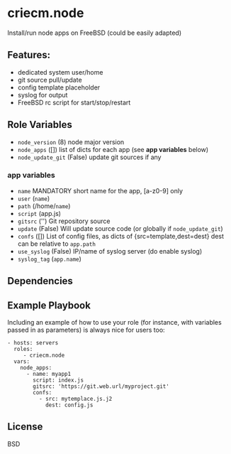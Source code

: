 # criecm.node

Install/run node apps on FreeBSD (could be easily adapted)

## Features:
* dedicated system user/home
* git source pull/update
* config template placeholder
* syslog for output
* FreeBSD rc script for start/stop/restart

## Role Variables

* `node_version` (8)
  node major version
* `node_apps` ([])
  list of dicts for each app (see **app variables** below)
* `node_update_git` (False)
  update git sources if any

### app variables

* `name` MANDATORY
  short name for the app, [a-z0-9] only
* `user` (`name`)
* `path` (/home/`name`)
* `script` (app.js)
* `gitsrc` ('')
  Git repository source
* `update` (False)
  Will update source code (or globally if `node_update_git`)
* `confs` ([])
  List of config files, as dicts of {src=template,dest=dest}
  dest can be relative to `app.path`
* `use_syslog` (False)
  IP/name of syslog server (do enable syslog)
* `syslog_tag` (`app.name`)

## Dependencies

## Example Playbook

Including an example of how to use your role (for instance, with variables passed in as parameters) is always nice for users too:

    - hosts: servers
      roles:
         - criecm.node
      vars:
        node_apps:
          - name: myapp1
            script: index.js
            gitsrc: 'https://git.web.url/myproject.git'
            confs:
              - src: mytemplace.js.j2
                dest: config.js

## License

BSD

